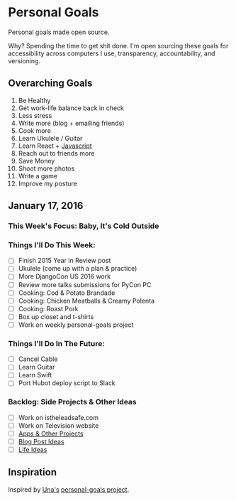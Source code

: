 # Personal Goals

Personal goals made open source.

Why? Spending the time to get shit done. I'm open sourcing these goals for accessibility across computers I use, transparency, accountability, and versioning.

## Overarching Goals

1. Be Healthy
2. Get work-life balance back in check
3. Less stress
4. Write more (blog + emailing friends)
5. Cook more
6. Learn Ukulele / Guitar
7. Learn React + [Javascript](https://github.com/getify/You-Dont-Know-JS)
8. Reach out to friends more
9. Save Money
10. Shoot more photos
11. Write a game
12. Improve my posture

## January 17, 2016

### This Week's Focus: Baby, It's Cold Outside

### Things I'll Do This Week:

- [ ] Finish 2015 Year in Review post
- [ ] Ukulele (come up with a plan & practice)
- [ ] More DjangoCon US 2016 work
- [ ] Review more talks submissions for PyCon PC
- [ ] Cooking: Cod & Potato Brandade
- [ ] Cooking: Chicken Meatballs & Creamy Polenta
- [ ] Cooking: Roast Pork
- [ ] Box up closet and t-shirts
- [ ] Work on weekly personal-goals project

### Things I'll Do In The Future:

- [ ] Cancel Cable
- [ ] Learn Guitar
- [ ] Learn Swift
- [ ] Port Hubot deploy script to Slack

### Backlog: Side Projects & Other Ideas

- [ ] Work on istheleadsafe.com
- [ ] Work on Television website
- [ ] [Apps & Other Projects](https://github.com/jefftriplett/personal-goals/blob/master/ideas/app-ideas.md)
- [ ] [Blog Post Ideas](https://github.com/jefftriplett/personal-goals/blob/master/ideas/blog-ideas.md)
- [ ] [Life Ideas](https://github.com/jefftriplett/personal-goals/blob/master/ideas/life-ideas.md)

## Inspiration

Inspired by [Una's](https://github.com/una) [personal-goals project](https://github.com/una/personal-goals).
